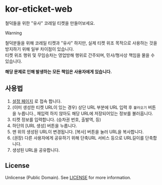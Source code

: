 # kor-eticket-web
철덕들을 위한 "유사" 코레일 티켓을 만들어보세요.

> [!WARNING]
> 철덕분들을 위해 코레일 티켓과 "유사" 하지만, 실제 티켓 위조 목적으로 사용하는 것을 방지하기 위해 일부 차이점이 있습니다.  
> 티켓 위조 행위 및 무임승차는 영업방해 행위로 간주되며, 민사/형사상 책임을 물을 수 있습니다.  
> 
> **해당 문제로 인해 발생하는 모든 책임은 사용자에게 있습니다.**  

## 사용법
1. [설정 페이지](https://e-ticket.applec.at/setup.html) 로 접속 합니다.
2. (이미 생성한 티켓 URL이 있는 경우) 상단 URL 부분에 URL 입력 후 `불러오기` 버튼을 누릅니다., 재입력 하지 않아도 해당 URL에 저장되어있는 정보를 불러옵니다.
3. 티켓 정보를 입력합니다. (승차권 번호, 출발역, 등)
4. 하단의 [URL 생성] 버튼을 누릅니다.
5. 맨 위의 생성된 URL이 변경됩니다. [복사] 버튼을 눌러 URL을 복사합니다.
6. (권장) 다른 사용자에게 공유하기 위해 단축URL 서비스 등으로 URL길이를 단축합니다.
7. 생성된 URL을 공유합니다.

## License
Unlicense (Public Domain). See [LICENSE](LICENSE) for more information.
